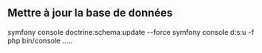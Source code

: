 ## Mettre à jour la base de données

symfony console doctrine:schema:update --force
symfony console d:s:u -f
php bin/console .....
